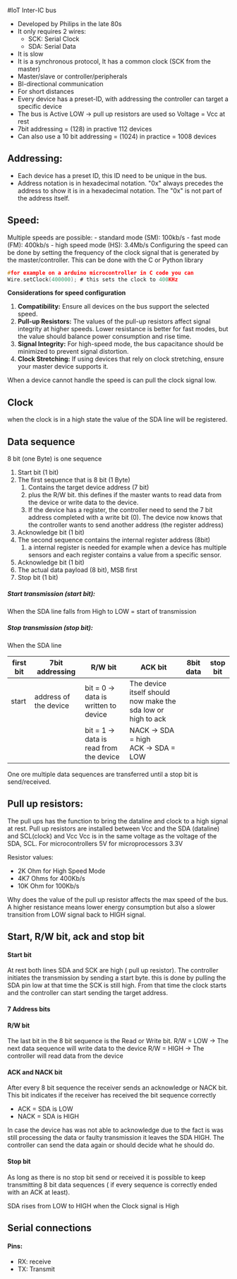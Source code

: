 #IoT
Inter-IC bus

- Developed by Philips in the late 80s
- It only requires 2 wires:
	- SCK: Serial Clock
	- SDA: Serial Data
- It is slow
- It is a synchronous protocol, It has a common clock (SCK from the master)
- Master/slave or controller/peripherals
- BI-directional communication
- For short distances
- Every device has a preset-ID, with addressing the controller can target a specific device
- The bus is Active LOW -> pull up resistors are used so Voltage = Vcc at rest
- 7bit addressing = (128) in practive 112 devices
- Can also use a 10 bit addressing = (1024) in practice = 1008 devices
## Addressing:
- Each device has a preset ID, this ID need to be unique in the bus.
- Address notation is in hexadecimal notation. "0x" always precedes the address to show it is in a hexadecimal notation. The "0x" is not part of the address itself.
## Speed:
Multiple speeds are possible:
	- standard mode (SM): 100kb/s
	- fast mode (FM): 400kb/s
	- high speed mode (HS): 3.4Mb/s
Configuring the speed can be done by setting the frequency of the clock signal that is generated by the master/controller. This can be done with the C or Python library
```C
#for example on a arduino microcontroller in C code you can
Wire.setClock(400000); # this sets the clock to 400KHz
```

**Considerations for speed configuration**
1. **Compatibility:** Ensure all devices on the bus support the selected speed.
2. **Pull-up Resistors:** The values of the pull-up resistors affect signal integrity at higher speeds. Lower resistance is better for fast modes, but the value should balance power consumption and rise time.
3. **Signal Integrity:** For high-speed mode, the bus capacitance should be minimized to prevent signal distortion.
4. **Clock Stretching:** If using devices that rely on clock stretching, ensure your master device supports it.

When a device cannot handle the speed is can pull the clock signal low.
## Clock
when the clock is in a high state the value of the SDA line will be registered.
## Data sequence
8 bit (one Byte) is one sequence
 
1. Start bit (1 bit)
2. The first sequence that is 8 bit (1 Byte)
	1.  Contains the target device address (7 bit)
	2. plus the R/W bit. this defines if the master wants to read data from the device or write data to the device.
	3. If the device has a register, the controller need to send the 7 bit address completed with a write bit (0). The device now knows that the controller wants to send another address (the register address)
3. Acknowledge bit (1 bit)
4. The second sequence contains the internal register address (8bit)
	1. a internal register is needed for example when a device has multiple sensors and each register contains a value from a specific sensor.
5. Acknowledge bit (1 bit)
6. The actual data payload (8 bit), MSB first
7. Stop bit (1 bit)

##### Start transmission (start bit):
When the SDA line falls from High to LOW = start of transmission

##### Stop transmission (stop bit):
When the SDA line 

| first bit | 7bit addressing       | R/W bit                                 | ACK bit                                                      | 8bit data | stop bit |
| --------- | --------------------- | --------------------------------------- | ------------------------------------------------------------ | --------- | -------- |
| start     | address of the device | bit = 0 -> data is written to device    | The device itself should now make the sda low or high to ack |           |          |
|           |                       | bit = 1 -> data is read from the device | NACK -> SDA = high<br>ACK -> SDA = LOW                       |           |          |

One ore multiple data sequences are transferred until a stop bit is send/received.


## Pull up resistors:

The pull ups has the function to bring the dataline and clock to a high signal at rest.
Pull up resistors are installed between Vcc and the SDA (dataline) and SCL(clock) and Vcc
Vcc is in the same voltage as the voltage of the SDA, SCL. For microcontrollers 5V for microprocessors 3.3V

Resistor values:
- 2K Ohm for High Speed Mode
- 4K7 Ohms for 400Kb/s
- 10K Ohm for 100Kb/s

Why does the value of the pull up resistor affects the max speed of the bus. A higher resistance means lower energy consumption but also a slower transition from LOW signal back to HIGH signal.


## Start, R/W bit, ack and stop bit

#### Start bit
At rest both lines SDA and SCK are high ( pull up resistor). The controller initiates the transmission by sending a start byte. this is done by pulling the SDA pin low at that time the SCK is still high. From that time the clock starts and the controller can start sending the target address.

#### 7 Address bits

#### R/W bit
The last bit in the 8 bit sequence is the Read or Write bit. 
R/W = LOW -> The next data sequence will write data to the device
R/W = HIGH -> The controller will read data from the device

#### ACK and NACK bit
After every 8 bit sequence the receiver sends an acknowledge or NACK bit. This bit indicates if the receiver has received the bit sequence correctly
- ACK = SDA is LOW
- NACK = SDA is HIGH

In case the device has was not able to acknowledge due to the fact is was still processing the data or faulty transmission it leaves the SDA HIGH. The controller can send the data again or should decide what he should do.

#### Stop bit

As long as there is no stop bit send or received it is possible to keep transmitting 8 bit data sequences ( if every sequence is correctly ended with an ACK at least).

SDA rises from LOW to HIGH when the Clock signal is High
## Serial connections
#### Pins:
- RX: receive
- TX: Transmit